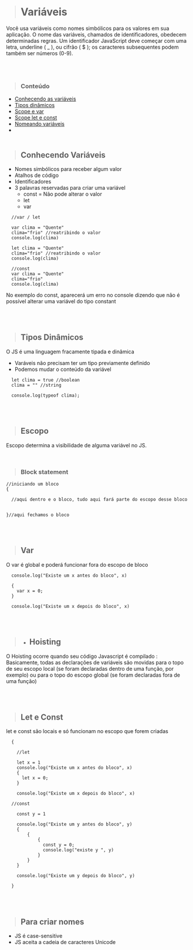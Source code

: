 > # **Variáveis**

Você usa variáveis como nomes simbólicos para os valores em sua aplicação. O nome das variáveis, chamados de identificadores, obedecem determinadas regras. Um identificador JavaScript deve começar com uma letra, underline ( \_ ), ou cifrão ( $ ); os caracteres subsequentes podem também ser números (0-9).

<br><br>

> ### **Conteúdo**

<!--ts-->

- [Conhecendo as variáveis](#ConhecendoVariáveis)
- [Tipos dinâmicos](#TiposDinâmicos)
- [Scope e var](#ScopeVar)
- [Scope let e const](#ScopeLetConst)
- [Nomeando variáveis](#NomeandoVariáveis)
- <br><br>

> ## **Conhecendo Variáveis**

- Nomes simbólicos para receber algum valor
- Atalhos de código
- Identificadores
- 3 palavras reservadas para criar uma variável
  - const = Não pode alterar o valor
  - let
  - var

```
  //var / let

  var clima = "Quente"
  clima="frio" //reatribindo o valor
  console.log(clima)

  let clima = "Quente"
  clima="frio" //reatribindo o valor
  console.log(clima)

  //const
  var clima = "Quente"
  clima="frio"
  console.log(clima)

```

No exemplo do const, aparecerá um erro no console dizendo que não é possível alterar uma variável do tipo constant

<br><br>

> ## **Tipos Dinâmicos**

O JS é uma linguagem fracamente tipada e dinâmica

- Varáveis não precisam ter um tipo previamente definido
- Podemos mudar o conteúdo da variável

```
  let clima = true //boolean
  clima = "" //string

  console.log(typeof clima);
```

<br><br>

> ## **Escopo**

Escopo determina a visibilidade de alguma variável no JS.

<br>

> ### **Block statement**

```
//iniciando um bloco
{

  //aqui dentro e o bloco, tudo aqui fará parte do escopo desse bloco


}//aqui fechamos o bloco
```

<br><br>

> ## **Var**

O var é global e poderá funcionar fora do escopo de bloco

```
  console.log("Existe um x antes do bloco", x)

  {
    var x = 0;
  }

  console.log("Existe um x depois do bloco", x)
```

<br><br>

> - ## **Hoisting**

O Hoisting ocorre quando seu código Javascript é compilado : Basicamente, todas as declarações de variáveis são movidas para o topo de seu escopo local (se foram declaradas dentro de uma função, por exemplo) ou para o topo do escopo global (se foram declaradas fora de uma função)

<br><br>

> ## **Let e Const**

let e const são locais e só funcionam no escopo que forem criadas

```
  {

    //let

    let x = 1
    console.log("Existe um x antes do bloco", x)
    {
      let x = 0;
    }

    console.log("Existe um x depois do bloco", x)

  //const

    const y = 1

    console.log("Existe um y antes do bloco", y)
    {
        {
            {
              const y = 0;
              console.log("existe y ", y)
            }
        }
    }

    console.log("Existe um y depois do bloco", y)

  }
```

<br><br>

> ## **Para criar nomes**

- JS é case-sensitive
- JS aceita a cadeia de caracteres Unicode
